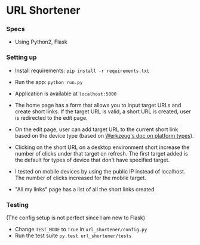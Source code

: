 URL Shortener
============

### Specs
- Using Python2, Flask


### Setting up
- Install requirements: `pip install -r requirements.txt`   
- Run the app: `python run.py`   
- Application is available at `localhost:5000`  

- The home page has a form that allows you to input target URLs and create short links. If the target URL is valid, a short URL is created, user is redirected to the edit page.

- On the edit page, user can add target URL to the current short link based on the device type (based on [Werkzeug's doc on platform types](http://werkzeug.pocoo.org/docs/0.11/utils/#module-werkzeug.useragents)).

- Clicking on the short URL on a desktop environment short increase the number of clicks under that target on refresh. The first target added is the default for types of device that don't have specified target.

- I tested on mobile devices by using the public IP instead of localhost. The number of clicks increased for the mobile target.

- "All my links" page has a list of all the short links created

### Testing
(The config setup is not perfect since I am new to Flask)
- Change `TEST_MODE` to `True` in `url_shortener/config.py`
- Run the test suite `py.test url_shortener/tests`
